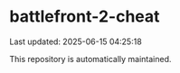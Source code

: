 # battlefront-2-cheat

Last updated: 2025-06-15 04:25:18

This repository is automatically maintained.
